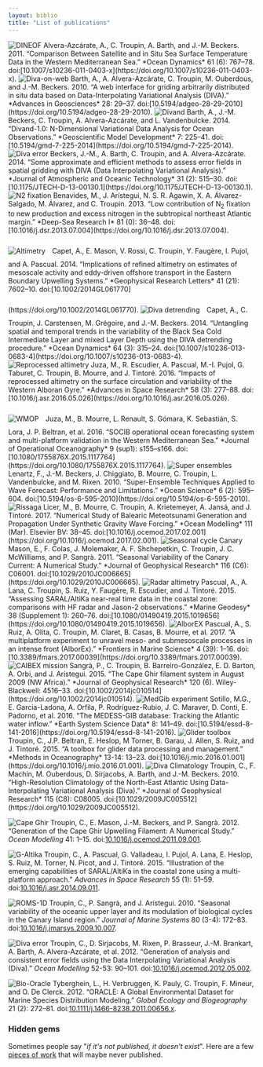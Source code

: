 ```yaml
---
layout: biblio
title: "List of publications"
---
```


<img class="imagelogo" src="{{ site.url }}/figures/publis/logo_dineof.png" alt="DINEOF">
Alvera-Azcárate, A., C. Troupin, A. Barth, and J.-M. Beckers. 2011.
“Comparison Between Satellite and in Situ Sea Surface Temperature Data
in the Western Mediterranean Sea.” *Ocean Dynamics* 61 (6): 767–78.
doi:[10.1007/s10236-011-0403-x](https://doi.org/10.1007/s10236-011-0403-x).

<img class="imagelogo" src="{{ site.url }}/figures/publis/logo_divaweb.png" alt="Diva-on-web">
Barth, A., A. Alvera-Azcárate, C. Troupin, M. Ouberdous, and J.-M.
Beckers. 2010. “A web interface for griding arbitrarily distributed in
situ data based on Data-Interpolating Variational Analysis (DIVA).”
*Advances in Geosciences* 28: 29–37.
doi:[10.5194/adgeo-28-29-2010](https://doi.org/10.5194/adgeo-28-29-2010).

<img class="imagelogo" src="{{ site.url }}/figures/publis/logo_divand.png" alt="Divand">
Barth, A., J.-M. Beckers, C. Troupin, A. Alvera-Azcárate, and L.
Vandenbulcke. 2014. “Divand-1.0: N-Dimensional Variational Data Analysis
for Ocean Observations.” *Geoscientific Model Development* 7: 225–41.
doi:[10.5194/gmd-7-225-2014](https://doi.org/10.5194/gmd-7-225-2014).

<img class="imagelogo" src="{{ site.url }}/figures/publis/logo_divaerr2.png" alt="Diva error">
Beckers, J.-M., A. Barth, C. Troupin, and A. Alvera-Azcárate. 2014.
“Some approximate and efficient methods to assess error fields in
spatial gridding with DIVA (Data Interpolating Variational Analysis).”
*Journal of Atmospheric and Oceanic Technology* 31 (2): 515–30.
doi:[10.1175/JTECH-D-13-00130.1](https://doi.org/10.1175/JTECH-D-13-00130.1).

<img class="imagelogo" src="{{ site.url }}/figures/publis/logo_mb.png" alt="N2 fixation">
Benavides, M., J. Arístegui, N. S. R. Agawin, X. A. Álvarez-Salgado,
M. Álvarez, and C. Troupin. 2013. “Low contribution of N<sub>2</sub> fixation to
new production and excess nitrogen in the subtropical northeast Atlantic
margin.” *Deep-Sea Research I* 81 (0): 36–48.
doi:[10.1016/j.dsr.2013.07.004](https://doi.org/10.1016/j.dsr.2013.07.004).

<img class="imagelogo" src="{{ site.url }}/figures/publis/logo_altim.png" style="margin:25px 10px 10px 0px;" alt="Altimetry">
Capet, A., E. Mason, V. Rossi, C. Troupin, Y. Faugère, I. Pujol, and A.
Pascual. 2014. “Implications of refined altimetry on estimates of
mesoscale activity and eddy-driven offshore transport in the Eastern
Boundary Upwelling Systems.” *Geophysical Research Letters* 41 (21):
7602–10.
doi:[10.1002/2014GL061770](https://doi.org/10.1002/2014GL061770).

<img class="imagelogo" src="{{ site.url }}/figures/publis/logo_detrend.png" style="margin:25px 10px 10px 0px;" alt="Diva detrending">
Capet, A., C. Troupin, J. Carstensen, M. Grégoire, and J.-M. Beckers. 2014. “Untangling spatial and temporal trends in the variability of the
Black Sea Cold Intermediate Layer and mixed Layer Depth using the DIVA
detrending procedure.” *Ocean Dynamics* 64 (3): 315–24.
doi:[10.1007/s10236-013-0683-4](https://doi.org/10.1007/s10236-013-0683-4).

<img class="imagelogo" src="{{ site.url }}/figures/publis/logo_altimodel.png" alt="Reprocessed altimetry">
Juza, M., R. Escudier, A. Pascual, M.-I. Pujol,
G. Taburet, C. Troupin, B. Mourre, and J.
Tintoré. 2016. “Impacts of reprocessed altimetry on the surface
circulation and variability of the Western Alboran Gyre.” *Advances in
Space Research* 58 (3): 277–88.
doi:[10.1016/j.asr.2016.05.026](https://doi.org/10.1016/j.asr.2016.05.026).

<img class="imagelogo" src="{{ site.url }}/figures/publis/logo_wmop.png" style="margin:25px 10px 10px 0px;" alt="WMOP">
Juza, M., B. Mourre, L. Renault, S. Gómara, K. Sebastián, S. Lora, J. P.
Beltran, et al. 2016. “SOCIB operational ocean forecasting system and
multi-platform validation in the Western Mediterranean Sea.” *Journal of
Operational Oceanography* 9 (sup1): s155–s166.
doi:[10.1080/1755876X.2015.1117764](https://doi.org/10.1080/1755876X.2015.1117764).

<img class="imagelogo" src="{{ site.url }}/figures/publis/logo_superens.png" alt="Super ensembles">
Lenartz, F., J.-M. Beckers, J. Chiggiato, B. Mourre, C. Troupin, L.
Vandenbulcke, and M. Rixen. 2010. “Super-Ensemble Techniques Applied to
Wave Forecast: Performance and Limitations.” *Ocean Science* 6 (2):
595–604.
doi:[10.5194/os-6-595-2010](https://doi.org/10.5194/os-6-595-2010).

<img class="imagelogo" src="{{ site.url }}/figures/publis/logo_rissaga.png" alt="Rissaga">
Licer, M., B. Mourre, C. Troupin, A. Krietemeyer,
A. Jansá, and J. Tintoré. 2017. “Numerical Study of Balearic
Meteotsunami Generation and Propagation Under Synthetic Gravity Wave
Forcing.” *Ocean Modelling* 111 (Mar). Elsevier BV: 38–45.
doi:[10.1016/j.ocemod.2017.02.001](https://doi.org/10.1016/j.ocemod.2017.02.001).

<img class="imagelogo" src="{{ site.url }}/figures/publis/logo_canary.png" alt="Seasonal cycle Canary">
Mason, E., F. Colas, J. Molemaker, A. F. Shchepetkin, C. Troupin, J. C.
McWilliams, and P. Sangrà. 2011. “Seasonal Variability of the Canary
Current: A Numerical Study.” *Journal of Geophysical Research* 116 (C6):
C06001.
doi:[10.1029/2010JC006665](https://doi.org/10.1029/2010JC006665).

<img class="imagelogo" src="{{ site.url }}/figures/publis/logo_radaralti.png" alt="Radar altimetry">
Pascual, A., A. Lana, C. Troupin, S. Ruiz, Y. Faugère, R. Escudier, and
J. Tintoré. 2015. “Assessing SARAL/AltiKa near-real time data in the
coastal zone: comparisons with HF radar and Jason-2 observations.”
*Marine Geodesy* 38 (Supplement 1): 260–76.
doi:[10.1080/01490419.2015.1019656](https://doi.org/10.1080/01490419.2015.1019656).

<img class="imagelogo" src="{{ site.url }}/figures/publis/logo_alborex.png" alt="AlborEX">
Pascual, A., S. Ruiz, A. Olita, C. Troupin, M.
Claret, B. Casas, B. Mourre, et al. 2017. “A multiplatform
experiment to unravel meso- and submesoscale processes in an intense
front (AlborEx).” *Frontiers in Marine Science* 4 (39): 1–16.
doi:[10.3389/fmars.2017.00039](https://doi.org/10.3389/fmars.2017.00039).

<img class="imagelogo" src="{{ site.url }}/figures/publis/logo_caibex.png" alt="CAIBEX mission">
Sangrà, P., C. Troupin, B. Barreiro-González, E. D.
Barton, A. Orbi, and J. Arístegui. 2015. “The Cape Ghir
filament system in August 2009 (NW Africa).” *Journal of Geophysical
Research* 120 (6). Wiley-Blackwell: 4516–33.
doi:[10.1002/2014jc010514](https://doi.org/10.1002/2014jc010514).

<img class="imagelogo" src="{{ site.url }}/figures/publis/logo_medgib.png" alt="MedGib experiment">
Sotillo, M.G., E. Garcia-Ladona, A. Orfila, P. Rodríguez-Rubio, J. C.
Maraver, D. Conti, E. Padorno, et al. 2016. “The MEDESS-GIB database:
Tracking the Atlantic water inflow.” *Earth System Science Data* 8:
141–49.
doi:[10.5194/essd-8-141-2016](https://doi.org/10.5194/essd-8-141-2016).

<img class="imagelogo" src="{{ site.url }}/figures/publis/logo_toolbox.png" alt="Glider toolbox">
Troupin, C., J.P. Beltran, E. Heslop, M Torner, B. Garau, J. Allen, S.
Ruiz, and J. Tintoré. 2015. “A toolbox for glider data processing and
management.” *Methods in Oceanography* 13-14: 13–23.
doi:[10.1016/j.mio.2016.01.001](https://doi.org/10.1016/j.mio.2016.01.001).


<img class="imagelogo" src="{{ site.url }}/figures/publis/logo_divaclim.png" alt="Diva Climatology">
Troupin, C., F. Machín, M. Ouberdous, D. Sirjacobs, A. Barth, and J.-M.
Beckers. 2010. “High-Resolution Climatology of the North-East Atlantic
Using Data-Interpolating Variational Analysis (Diva).” *Journal of
Geophysical Research* 115 (C8): C08005.
doi:[10.1029/2009JC005512](https://doi.org/10.1029/2009JC005512).      


<img class="imagelogo" src="{{ site.url }}/figures/publis/logo_capeghir.png" alt="Cape Ghir"> Troupin, C., E. Mason, J.-M. Beckers, and P. Sangrà. 2012.<br> “Generation
of the Cape Ghir Upwelling Filament: A Numerical Study.”<br> *Ocean Modelling* 41: 1–15. doi:[10.1016/j.ocemod.2011.09.001](https://doi.org/10.1016/j.ocemod.2011.09.001).


<img class="imagelogo" src="{{ site.url }}/figures/publis/logo_galtica.png" alt="G-Altika"> Troupin, C., A. Pascual, G. Valladeau, I. Pujol, A. Lana, E. Heslop, S.
Ruiz, M. Torner, N. Picot, and J. Tintoré. 2015. “Illustration of the emerging capabilities of SARAL/AltiKa in the coastal zone using a multi-platform approach.”
*Advances in Space Research* 55 (1): 51–59. doi:[10.1016/j.asr.2014.09.011](https://doi.org/10.1016/j.asr.2014.09.011).


<img class="imagelogo" src="{{ site.url }}/figures/publis/logo_roms1d.png" alt="ROMS-1D"> Troupin, C., P. Sangrà, and J. Arístegui. 2010. “Seasonal variability of
the oceanic upper layer and its modulation of biological cycles in the
Canary Island region.” *Journal of Marine Systems* 80 (3-4): 172–83.
doi:[10.1016/j.jmarsys.2009.10.007](https://doi.org/10.1016/j.jmarsys.2009.10.007).


<img class="imagelogo" src="{{ site.url }}/figures/publis/logo_divaerr.png" alt="Diva error"> Troupin, C., D. Sirjacobs, M. Rixen, P. Brasseur, J.-M. Brankart, A.
Barth, A. Alvera-Azcárate, et al. 2012. “Generation of analysis and
consistent error fields using the Data Interpolating Variational
Analysis (Diva).” *Ocean Modelling* 52-53: 90–101.
doi:[10.1016/j.ocemod.2012.05.002](https://doi.org/10.1016/j.ocemod.2012.05.002).


<img class="imagelogo" src="{{ site.url }}/figures/publis/logo_biooracle.png" alt="Bio-Oracle"> Tyberghein, L., H. Verbruggen, K. Pauly, C. Troupin, F. Mineur, and O.
De Clerck. 2012. “ORACLE: A Global Environmental Dataset for Marine
Species Distribution Modeling.” *Global Ecology and Biogeography* 21
(2): 272–81.
doi:[10.1111/j.1466-8238.2011.00656.x](https://doi.org/10.1111/j.1466-8238.2011.00656.x).

### Hidden gems

Sometimes people say "*if it's not published, it doesn't exist*". Here are a few [pieces of work](./publications/unpublished.md) that will maybe never published.
